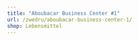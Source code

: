 ```yaml
---
title: "Aboubacar Business Center #1"
url: /zwedru/aboubacar-business-center-1/
shop: Lebensmittel
---
```

